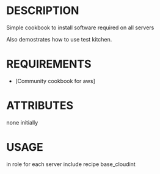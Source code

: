 # DESCRIPTION

Simple cookbook to install software required on all servers

Also demostrates how to use test kitchen.

# REQUIREMENTS

* [Community cookbook for aws]



# ATTRIBUTES

none initially

# USAGE

in role for each server
include recipe base_cloudint
```

